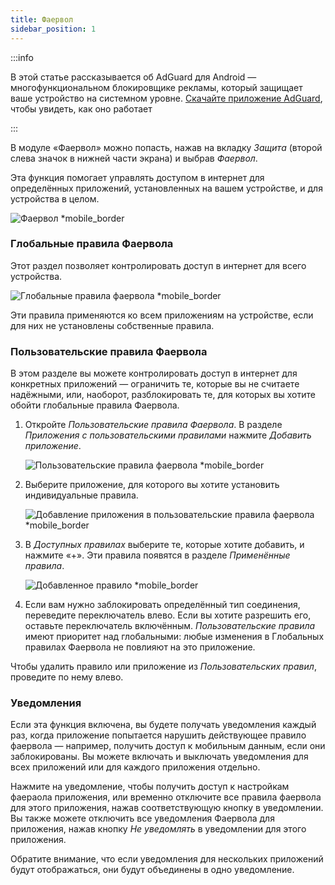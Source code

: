 ```yaml
---
title: Фаервол
sidebar_position: 1
---
```


:::info

В этой статье рассказывается об AdGuard для Android — многофункциональном блокировщике рекламы, который защищает ваше устройство на системном уровне. [Скачайте приложение AdGuard](https://agrd.io/download-kb-adblock), чтобы увидеть, как оно работает

:::

В модуле «Фаервол» можно попасть, нажав на вкладку _Защита_ (второй слева значок в нижней части экрана) и выбрав _Фаервол_.

Эта функция помогает управлять доступом в интернет для определённых приложений, установленных на вашем устройстве, и для устройства в целом.

![Фаервол \*mobile\_border](https://cdn.adtidy.org/blog/new/gdn94firewall.png)

### Глобальные правила Фаервола

Этот раздел позволяет контролировать доступ в интернет для всего устройства.

![Глобальные правила фаервола \*mobile\_border](https://cdn.adtidy.org/blog/new/4zx2nhglobal_rules.png)

Эти правила применяются ко всем приложениям на устройстве, если для них не установлены собственные правила.

### Пользовательские правила Фаервола

В этом разделе вы можете контролировать доступ в интернет для конкретных приложений — ограничить те, которые вы не считаете надёжными, или, наоборот, разблокировать те, для которых вы хотите обойти глобальные правила Фаервола.

1. Откройте _Пользовательские правила Фаервола_. В разделе _Приложения с пользовательскими правилами_ нажмите _Добавить приложение_.

   ![Пользовательские правила фаервола \*mobile\_border](https://cdn.adtidy.org/blog/new/qkxpecustom_rules.png)

2. Выберите приложение, для которого вы хотите установить индивидуальные правила.

   ![Добавление приложения в пользовательские правила фаервола \*mobile\_border](https://cdn.adtidy.org/blog/new/2db47fadding_app.png)

3. В _Доступных правилах_ выберите те, которые хотите добавить, и нажмите «+». Эти правила появятся в разделе _Применённые правила_.

   ![Добавленное правило \*mobile\_border](https://cdn.adtidy.org/blog/new/6fzjladded_rule.png)

4. Если вам нужно заблокировать определённый тип соединения, переведите переключатель влево. Если вы хотите разрешить его, оставьте переключатель включённым. _Пользовательские правила_ имеют приоритет над глобальными: любые изменения в Глобальных правилах Фаервола не повлияют на это приложение.

Чтобы удалить правило или приложение из _Пользовательских правил_, проведите по нему влево.

### Уведомления

Если эта функция включена, вы будете получать уведомления каждый раз, когда приложение попытается нарушить действующее правило фаервола — например, получить доступ к мобильным данным, если они заблокированы. Вы можете включать и выключать уведомления для всех приложений или для каждого приложения отдельно.

Нажмите на уведомление, чтобы получить доступ к настройкам фаераола приложения, или временно отключите все правила фаервола для этого приложения, нажав соответствующую кнопку в уведомлении. Вы также можете отключить все уведомления Фаервола для приложения, нажав кнопку _Не уведомлять_ в уведомлении для этого приложения.

Обратите внимание, что если уведомления для нескольких приложений будут отображаться, они будут объединены в одно уведомление.
